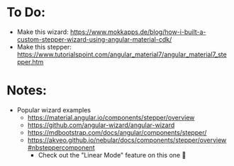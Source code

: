 # To Do:
- Make this wizard: https://www.mokkapps.de/blog/how-i-built-a-custom-stepper-wizard-using-angular-material-cdk/
- Make this stepper: https://www.tutorialspoint.com/angular_material7/angular_material7_stepper.htm

# Notes:
- Popular wizard examples
  - https://material.angular.io/components/stepper/overview
  - https://github.com/angular-wizard/angular-wizard
  - https://mdbootstrap.com/docs/angular/components/stepper/
  - https://akveo.github.io/nebular/docs/components/stepper/overview#nbsteppercomponent
    - Check out the "Linear Mode" feature on this one 👀
